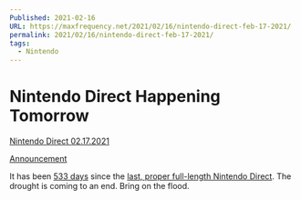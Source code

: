 ```yaml
---
Published: 2021-02-16
URL: https://maxfrequency.net/2021/02/16/nintendo-direct-feb-17-2021/
permalink: 2021/02/16/nintendo-direct-feb-17-2021/
tags:
  - Nintendo
---
```

# Nintendo Direct Happening Tomorrow

[Nintendo Direct 02.17.2021](https://www.nintendo.com/nintendo-direct/02-17-2021/)

[Announcement](https://twitter.com/NintendoAmerica/status/1361676737730519042)

It has been [533 days](https://en.wikipedia.org/wiki/Nintendo_Direct#List_of_presentations) since the [last, proper full-length Nintendo Direct](https://www.youtube.com/watch?v=8TVE44feo_I). The drought is coming to an end. Bring on the flood.